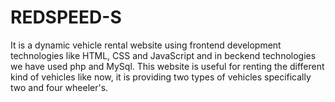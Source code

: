 # REDSPEED-S
It is a dynamic vehicle rental website using frontend development technologies like HTML, CSS and JavaScript and in beckend technologies we have used php and MySql. This website is useful for renting the different kind of vehicles like now, it is providing two types of vehicles specifically two and four wheeler's.
